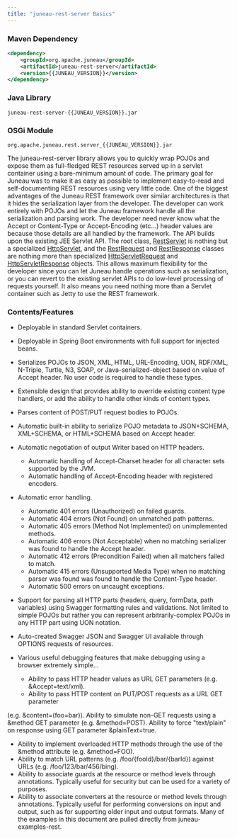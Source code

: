 ```yaml
---
title: "juneau-rest-server Basics"
---
```


### Maven Dependency

```xml
<dependency>
    <groupId>org.apache.juneau</groupId>
    <artifactId>juneau-rest-server</artifactId>
    <version>{{JUNEAU_VERSION}}</version>
</dependency>
```

### Java Library

```text
juneau-rest-server-{{JUNEAU_VERSION}}.jar
```

### OSGi Module

```text
org.apache.juneau.rest.server_{{JUNEAU_VERSION}}.jar
```

The juneau-rest-server library allows you to quickly wrap POJOs and expose them as full-fledged REST resources served up in a servlet container using a bare-minimum amount of code.
The primary goal for Juneau was to make it as easy as possible to implement easy-to-read and self-documenting REST resources using very little code.
One of the biggest advantages of the Juneau REST framework over similar architectures is that it hides the serialization layer from the developer.
The developer can work entirely with POJOs and let the Juneau framework handle all the serialization and parsing work.
The developer need never know what the Accept or Content-Type or Accept-Encoding (etc...) header values are because those details are all handled by the framework.
The API builds upon the existing JEE Servlet API.
The root class, [RestServlet]({{API_DOCS}}/org/apache/juneau/rest/servlet/RestServlet.html) is nothing but a specialized [HttpServlet]({{API_DOCS}}/jakarta/servlet/http/HttpServlet.html), and the [RestRequest]({{API_DOCS}}/org/apache/juneau/rest/RestRequest.html) and [RestResponse]({{API_DOCS}}/org/apache/juneau/rest/RestResponse.html) classes are nothing more than specialized [HttpServletRequest]({{API_DOCS}}/jakarta/servlet/http/HttpServletRequest.html) and [HttpServletResponse]({{API_DOCS}}/jakarta/servlet/http/HttpServletResponse.html) objects.
This allows maximum flexibility for the developer since you can let Juneau handle operations such as serialization, or you can revert to the existing servlet APIs to do low-level processing of requests yourself.
It also means you need nothing more than a Servlet container such as Jetty to use the REST framework.

### Contents/Features

- Deployable in standard Servlet containers.
- Deployable in Spring Boot environments with full support for injected beans.
- Serializes POJOs to JSON, XML, HTML, URL-Encoding, UON, RDF/XML, N-Triple, Turtle, N3, SOAP, or
Java-serialized-object based on value of Accept header.
No user code is required to handle these types.
- Extensible design that provides ability to override existing content type handlers, or add the ability to handle other kinds of content types.
- Parses content of POST/PUT request bodies to POJOs.
- Automatic built-in ability to serialize POJO metadata to JSON+SCHEMA, XML+SCHEMA, or HTML+SCHEMA based on Accept header.
- Automatic negotiation of output Writer based on HTTP headers.
   - Automatic handling of Accept-Charset header for all character sets supported by the JVM.
   - Automatic handling of Accept-Encoding header with registered encoders.
- Automatic error handling.
   - Automatic 401 errors (Unauthorized) on failed guards.
   - Automatic 404 errors (Not Found) on unmatched path patterns.
   - Automatic 405 errors (Method Not Implemented) on unimplemented methods.
   - Automatic 406 errors (Not Acceptable) when no matching serializer was found to handle the Accept header.
   - Automatic 412 errors (Precondition Failed) when all matchers failed to match.
   - Automatic 415 errors (Unsupported Media Type) when no matching parser was found was found to handle the Content-Type header.
   - Automatic 500 errors on uncaught exceptions.

- Support for parsing all HTTP parts (headers, query, formData, path variables) using Swagger formatting rules and validations.
Not limited to simple POJOs but rather you can represent arbitrarily-complex POJOs in any HTTP part using UON notation.
- Auto-created Swagger JSON and Swagger UI available through OPTIONS requests of resources.
- Various useful debugging features that make debugging using a browser extremely simple...
   - Ability to pass HTTP header values as URL GET parameters (e.g. &Accept=text/xml).
   - Ability to pass HTTP content on PUT/POST requests as a URL GET parameter

(e.g.
&content=(foo=bar)).
Ability to simulate non-GET requests using a &method GET parameter (e.g.
&method=POST).
Ability to force "text/plain" on response using GET parameter &plainText=true.
- Ability to implement overloaded HTTP methods through the use of the &method attribute (e.g.
&method=FOO).
- Ability to match URL patterns (e.g.
/foo/\{fooId\}/bar/\{barId\}) against URLs (e.g.
/foo/123/bar/456/bing).
- Ability to associate guards at the resource or method levels through annotations.
Typically useful for security but can be used for a variety of purposes.
- Ability to associate converters at the resource or method levels through annotations.
Typically useful for performing conversions on input and output, such as for supporting older input and output formats.
Many of the examples in this document are pulled directly from juneau-examples-rest.
